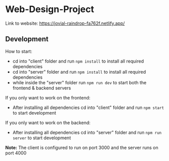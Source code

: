 # Web-Design-Project
Link to website: https://jovial-raindrop-fa762f.netlify.app/
## Development

How to start:
- cd into "client" folder and run `npm install` to install all required dependencies
- cd into "server" folder and run `npm install` to install all required dependencies
- while inside the "server" folder run `npm run dev` to start both the frontend & backend servers



If you only want to work on the frontend:
- After installing all dependencies cd into "client" folder and run `npm start` to start development

If you only want to work on the backend:
- After installing all dependencies cd into "server" folder and run `npm run server` to start development

**Note:**
The client is configured to run on port 3000 and the server runs on port 4000
